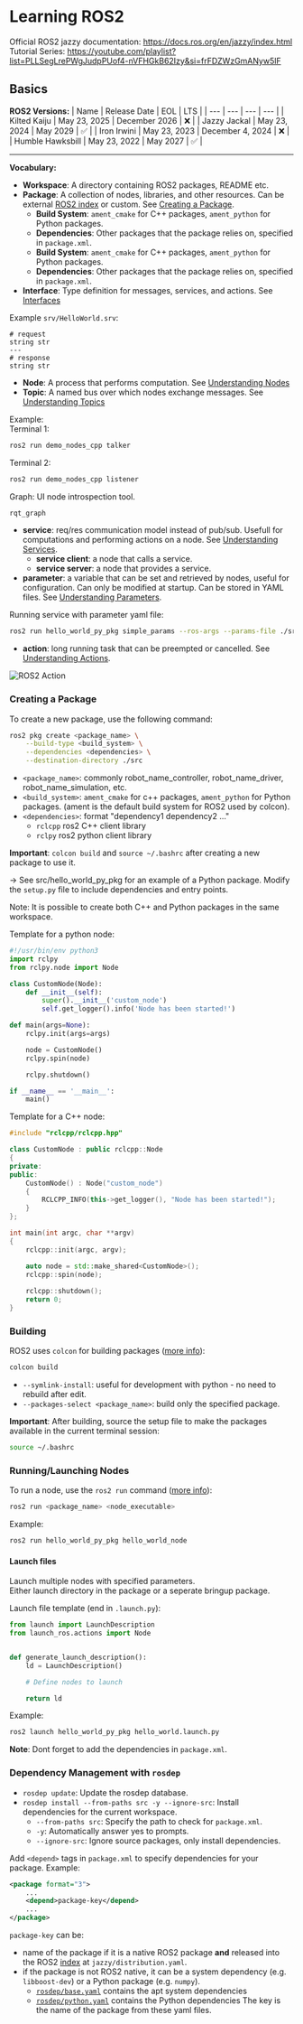 # Learning ROS2

Official ROS2 jazzy documentation: https://docs.ros.org/en/jazzy/index.html <br>
Tutorial Series: https://youtube.com/playlist?list=PLLSegLrePWgJudpPUof4-nVFHGkB62Izy&si=frFDZWzGmANyw5lF

## Basics

**ROS2 Versions:**
| Name | Release Date | EOL | LTS |
| --- | --- | --- | --- |
| Kilted Kaiju | May 23, 2025 | December 2026 | ❌ |
| Jazzy Jackal | May 23, 2024 | May 2029 | ✅ |
| Iron Irwini | May 23, 2023 | December 4, 2024 | ❌ |
| Humble Hawksbill | May 23, 2022 | May 2027 | ✅ |

---

**Vocabulary:**
- **Workspace**: A directory containing ROS2 packages, README etc.
- **Package**: A collection of nodes, libraries, and other resources. Can be external [ROS2 index](https://index.ros.org/packages/) or custom. See [Creating a Package](#creating-a-package).
    - **Build System**: `ament_cmake` for C++ packages, `ament_python` for Python packages.
    - **Dependencies**: Other packages that the package relies on, specified in `package.xml`.
    - **Build System**: `ament_cmake` for C++ packages, `ament_python` for Python packages.
    - **Dependencies**: Other packages that the package relies on, specified in `package.xml`.
- **Interface**: Type definition for messages, services, and actions. See [Interfaces](https://docs.ros.org/en/jazzy/Concepts/Basic/About-Interfaces.html)

Example `srv/HelloWorld.srv`:
```plaintext
# request
string str
---
# response
string str
```

- **Node**: A process that performs computation. See [Understanding Nodes](https://docs.ros.org/en/jazzy/Tutorials/Beginner-CLI-Tools/Understanding-ROS2-Nodes/Understanding-ROS2-Nodes.html)
- **Topic**: A named bus over which nodes exchange messages. See [Understanding Topics](https://docs.ros.org/en/jazzy/Tutorials/Beginner-CLI-Tools/Understanding-ROS2-Topics/Understanding-ROS2-Topics.html)

Example: <br>
Terminal 1:
```bash
ros2 run demo_nodes_cpp talker
```
Terminal 2:
```bash
ros2 run demo_nodes_cpp listener
```

Graph: UI node introspection tool.
```bash
rqt_graph
```

- **service**: req/res communication model instead of pub/sub. Usefull for computations and performing actions on a node. See [Understanding Services](https://docs.ros.org/en/jazzy/Tutorials/Beginner-CLI-Tools/Understanding-ROS2-Services/Understanding-ROS2-Services.html).
    - **service client**: a node that calls a service.
    - **service server**: a node that provides a service.
- **parameter**: a variable that can be set and retrieved by nodes, useful for configuration. Can only be modified at startup. Can be stored in YAML files. See [Understanding Parameters](https://docs.ros.org/en/jazzy/Tutorials/Beginner-CLI-Tools/Understanding-ROS2-Parameters/Understanding-ROS2-Parameters.html).

Running service with parameter yaml file:
```bash
ros2 run hello_world_py_pkg simple_params --ros-args --params-file ./src/hello_world_py_pkg/config/params.yaml
```

- **action**: long running task that can be preempted or cancelled. See [Understanding Actions](https://docs.ros.org/en/jazzy/Tutorials/Beginner-CLI-Tools/Understanding-ROS2-Actions/Understanding-ROS2-Actions.html).

![ROS2 Action](https://docs.ros.org/en/jazzy/_images/Action-SingleActionClient.gif)

### Creating a Package

To create a new package, use the following command:
```bash
ros2 pkg create <package_name> \
    --build-type <build_system> \
    --dependencies <dependencies> \
    --destination-directory ./src
```
- `<package_name>`: commonly robot_name_controller, robot_name_driver, robot_name_simulation, etc.
- `<build_system>`: `ament_cmake` for c++ packages, `ament_python` for Python packages. (ament is the default build system for ROS2 used by colcon).
- `<dependencies>`: format "dependency1 dependency2 ..."
    - `rclcpp` ros2 C++ client library
    - `rclpy` ros2 python client library

**Important**: `colcon build` and `source ~/.bashrc` after creating a new package to use it.

-> See src/hello_world_py_pkg for an example of a Python package. Modify the `setup.py` file to include dependencies and entry points.

Note: It is possible to create both C++ and Python packages in the same workspace.

Template for a python node:
```python
#!/usr/bin/env python3
import rclpy
from rclpy.node import Node

class CustomNode(Node):
    def __init__(self):
        super().__init__('custom_node')
        self.get_logger().info('Node has been started!')

def main(args=None):
    rclpy.init(args=args)

    node = CustomNode()
    rclpy.spin(node)

    rclpy.shutdown()

if __name__ == '__main__':
    main()
```

Template for a C++ node:
```cpp
#include "rclcpp/rclcpp.hpp"

class CustomNode : public rclcpp::Node
{
private:
public:
    CustomNode() : Node("custom_node")
    {
        RCLCPP_INFO(this->get_logger(), "Node has been started!");
    }
};

int main(int argc, char **argv)
{
    rclcpp::init(argc, argv);

    auto node = std::make_shared<CustomNode>();
    rclcpp::spin(node);
    
    rclcpp::shutdown();
    return 0;
}
```

### Building

ROS2 uses `colcon` for building packages ([more info](https://docs.ros.org/en/jazzy/Tutorials/Beginner-Client-Libraries/Colcon-Tutorial.html)):
```bash
colcon build
```
- `--symlink-install`: useful for development with python - no need to rebuild after edit.
- `--packages-select <package_name>`: build only the specified package.

**Important**: After building, source the setup file to make the packages available in the current terminal session:
```bash
source ~/.bashrc
```

### Running/Launching Nodes

To run a node, use the `ros2 run` command ([more info](https://docs.ros.org/en/jazzy/Tutorials/Beginner-CLI-Tools/Launching-Multiple-Nodes/Launching-Multiple-Nodes.html)):
```bash
ros2 run <package_name> <node_executable>
```
Example:
```bash
ros2 run hello_world_py_pkg hello_world_node
```

#### Launch files
Launch multiple nodes with specified parameters. <br>
Either launch directory in the package or a seperate bringup package.

Launch file template (end in `.launch.py`):
```python
from launch import LaunchDescription
from launch_ros.actions import Node


def generate_launch_description():
    ld = LaunchDescription()

    # Define nodes to launch

    return ld
```
Example:
```bash
ros2 launch hello_world_py_pkg hello_world.launch.py
```

**Note**: Dont forget to add the dependencies in `package.xml`.

### Dependency Management with `rosdep`

- `rosdep update`: Update the rosdep database.
- `rosdep install --from-paths src -y --ignore-src`: Install dependencies for the current workspace.
    - `--from-paths src`: Specify the path to check for `package.xml`.
    - `-y`: Automatically answer yes to prompts.
    - `--ignore-src`: Ignore source packages, only install dependencies.

Add `<depend>` tags in `package.xml` to specify dependencies for your package. Example:
```xml
<package format="3">
    ...
    <depend>package-key</depend>
    ...
</package>
```
`package-key` can be:
- name of the package if it is a native ROS2 package **and** released into the ROS2 [index](https://github.com/ros/rosdistro) at `jazzy/distribution.yaml`.
- if the package is not ROS2 native, it can be a system dependency (e.g. `libboost-dev`) or a Python package (e.g. `numpy`).
    - [`rosdep/base.yaml`](https://github.com/ros/rosdistro/blob/master/rosdep/base.yaml) contains the apt system dependencies
    - [`rosdep/python.yaml`](https://github.com/ros/rosdistro/blob/master/rosdep/python.yaml)  contains the Python dependencies
The key is the name of the package from these yaml files.

